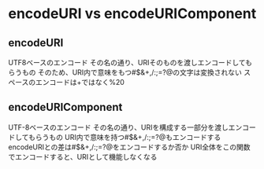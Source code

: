 
# encodeURI vs encodeURIComponent

## encodeURI

UTF8ベースのエンコード
その名の通り、URIそのものを渡しエンコードしてもらうもの
そのため、URI内で意味をもつ#$&+,/:;=?@の文字は変換されない
スペースのエンコードは+ではなく%20

## encodeURIComponent

UTF-8ベースのエンコード
その名の通り、URIを構成する一部分を渡しエンコードしてもらうもの
URI内で意味を持つ#$&+,/:;=?@もエンコードする
encodeURIとの差は#$&+,/:;=?@をエンコードするか否か
URI全体をこの関数でエンコードすると、URIとして機能しなくなる
